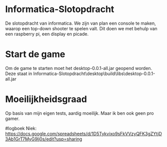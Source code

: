 # Informatica-Slotopdracht
De slotopdracht van informatica. We zijn van plan een console te maken, waarop een top-down shooter te spelen valt. Dit doen we met behulp van een raspberry pi, een display en picade. 
# Start de game
Om de game te starten moet het desktop-0.0.1-all.jar geopend worden. Deze staat in Informatica-Slotopdracht\desktop\build\libs\desktop-0.0.1-all.jar
# Moeilijkheidsgraad
Op basis van mijn eigen tests, aardig moeilijk. Maar ik ben ook geen pro gamer.

#logboek
Niek: https://docs.google.com/spreadsheets/d/1D5Tykvixo9sFkVVzyQFK3gZYtjD3Ab1GrT7MyG9lj0s/edit?usp=sharing
